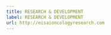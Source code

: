 ```yaml
---
title: RESEARCH & DEVELOPMENT
label: RESEARCH & DEVELOPMENT
url: http://eisaioncologyresearch.com
---
```


